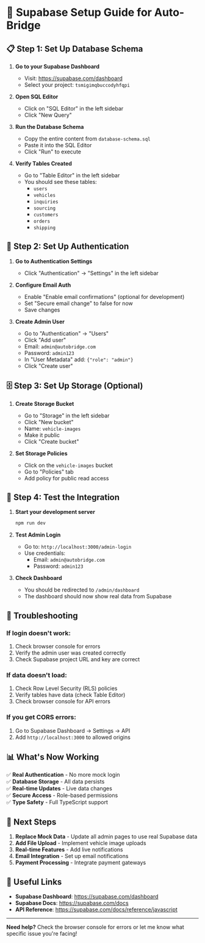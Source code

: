 # 🚀 Supabase Setup Guide for Auto-Bridge

## 📋 **Step 1: Set Up Database Schema**

1. **Go to your Supabase Dashboard**
   - Visit: https://supabase.com/dashboard
   - Select your project: `tsmigimqbuccodyhfqpi`

2. **Open SQL Editor**
   - Click on "SQL Editor" in the left sidebar
   - Click "New Query"

3. **Run the Database Schema**
   - Copy the entire content from `database-schema.sql`
   - Paste it into the SQL Editor
   - Click "Run" to execute

4. **Verify Tables Created**
   - Go to "Table Editor" in the left sidebar
   - You should see these tables:
     - `users`
     - `vehicles`
     - `inquiries`
     - `sourcing`
     - `customers`
     - `orders`
     - `shipping`

## 🔐 **Step 2: Set Up Authentication**

1. **Go to Authentication Settings**
   - Click "Authentication" → "Settings" in the left sidebar

2. **Configure Email Auth**
   - Enable "Enable email confirmations" (optional for development)
   - Set "Secure email change" to false for now
   - Save changes

3. **Create Admin User**
   - Go to "Authentication" → "Users"
   - Click "Add user"
   - Email: `admin@autobridge.com`
   - Password: `admin123`
   - In "User Metadata" add: `{"role": "admin"}`
   - Click "Create user"

## 🗄️ **Step 3: Set Up Storage (Optional)**

1. **Create Storage Bucket**
   - Go to "Storage" in the left sidebar
   - Click "New bucket"
   - Name: `vehicle-images`
   - Make it public
   - Click "Create bucket"

2. **Set Storage Policies**
   - Click on the `vehicle-images` bucket
   - Go to "Policies" tab
   - Add policy for public read access

## 🔧 **Step 4: Test the Integration**

1. **Start your development server**
   ```bash
   npm run dev
   ```

2. **Test Admin Login**
   - Go to: `http://localhost:3000/admin-login`
   - Use credentials:
     - Email: `admin@autobridge.com`
     - Password: `admin123`

3. **Check Dashboard**
   - You should be redirected to `/admin/dashboard`
   - The dashboard should now show real data from Supabase

## 🚨 **Troubleshooting**

### **If login doesn't work:**
1. Check browser console for errors
2. Verify the admin user was created correctly
3. Check Supabase project URL and key are correct

### **If data doesn't load:**
1. Check Row Level Security (RLS) policies
2. Verify tables have data (check Table Editor)
3. Check browser console for API errors

### **If you get CORS errors:**
1. Go to Supabase Dashboard → Settings → API
2. Add `http://localhost:3000` to allowed origins

## 📊 **What's Now Working**

✅ **Real Authentication** - No more mock login  
✅ **Database Storage** - All data persists  
✅ **Real-time Updates** - Live data changes  
✅ **Secure Access** - Role-based permissions  
✅ **Type Safety** - Full TypeScript support  

## 🎯 **Next Steps**

1. **Replace Mock Data** - Update all admin pages to use real Supabase data
2. **Add File Upload** - Implement vehicle image uploads
3. **Real-time Features** - Add live notifications
4. **Email Integration** - Set up email notifications
5. **Payment Processing** - Integrate payment gateways

## 🔗 **Useful Links**

- **Supabase Dashboard**: https://supabase.com/dashboard
- **Supabase Docs**: https://supabase.com/docs
- **API Reference**: https://supabase.com/docs/reference/javascript

---

**Need help?** Check the browser console for errors or let me know what specific issue you're facing! 